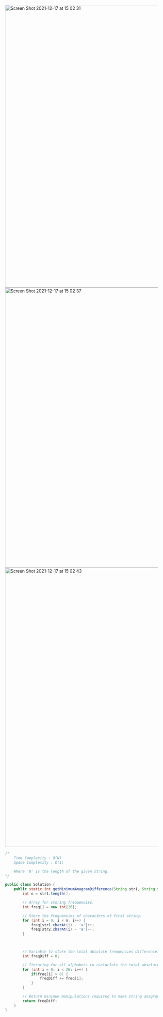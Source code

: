 <img width="927" alt="Screen Shot 2021-12-17 at 15 02 31" src="https://user-images.githubusercontent.com/37787994/146613120-57cc32db-f9d3-48fa-a476-d14d974bd188.png">

<img width="919" alt="Screen Shot 2021-12-17 at 15 02 37" src="https://user-images.githubusercontent.com/37787994/146613166-2bdbf237-6371-43f2-ae3e-3f89076a9feb.png">

<img width="916" alt="Screen Shot 2021-12-17 at 15 02 43" src="https://user-images.githubusercontent.com/37787994/146613177-3b24827e-b037-4242-9748-9888fbb7a661.png">





```java
/*
    Time Complexity : O(N)
    Space Complexity : O(1)

    Where 'N' is the length of the given string.
*/

public class Solution {
	public static int getMinimumAnagramDifference(String str1, String str2) {
		int n = str1.length();

		// Array for storing frequencies.
		int freq[] = new int[26];

		// Store the frequencies of characters of first string.
		for (int i = 0; i < n; i++) {
			freq[str1.charAt(i) - 'a']++;
            freq[str2.charAt(i) - 'a']--;
		}


	
		// Variable to store the total absolute frequencies difference.
		int freqDiff = 0;

		// Iterating for all alphabets to cacluclate the total absolute frequencies difference.
		for (int i = 0; i < 26; i++) {
            if(freq[i] > 0) {
                freqDiff += freq[i];
            }	
		}

		// Return minimum manipulations required to make string anagram.
		return freqDiff;
	}
}
```
